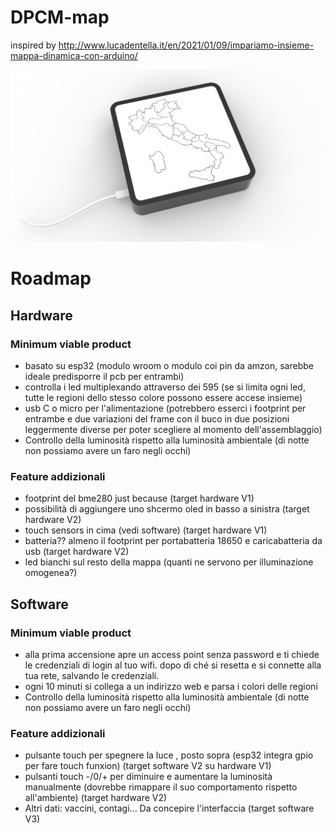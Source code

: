 # DPCM-map
inspired by http://www.lucadentella.it/en/2021/01/09/impariamo-insieme-mappa-dinamica-con-arduino/


![dpcm](proof-of-concept/proof-of-concept-v.jpg)

# Roadmap
## Hardware
### Minimum viable product
- basato su esp32 (modulo wroom o modulo coi pin da amzon, sarebbe ideale predisporre il pcb per entrambi)
- controlla i led multiplexando attraverso dei 595 (se si limita ogni led, tutte le regioni dello stesso colore possono essere accese insieme)
- usb C o micro per l'alimentazione (potrebbero esserci i footprint per entrambe e due variazioni del frame con il buco in due posizioni leggermente diverse per poter scegliere al momento dell'assemblaggio)
- Controllo della luminosità rispetto alla luminosità ambientale (di notte non possiamo avere un faro negli occhi)

### Feature addizionali
- footprint del bme280 just because (target hardware V1)
- possibilità di aggiungere uno shcermo oled in basso a sinistra (target hardware V2)
- touch sensors in cima (vedi software) (target hardware V1)
- batteria?? almeno il footprint per portabatteria 18650 e caricabatteria da usb (target hardware V2)
- led bianchi sul resto della mappa (quanti ne servono per illuminazione omogenea?)

## Software
### Minimum viable product
- alla prima accensione apre un access point senza password e ti chiede le credenziali di login al tuo wifi. dopo di ché si resetta e si connette alla tua rete, salvando le credenziali. 
- ogni 10 minuti si collega a un indirizzo web e parsa i colori delle regioni
- Controllo della luminosità rispetto alla luminosità ambientale (di notte non possiamo avere un faro negli occhi)
### Feature addizionali
- pulsante touch per spegnere la luce , posto sopra (esp32 integra gpio per fare touch funxion)  (target software V2 su hardware V1)
- pulsanti touch -/0/+ per diminuire e aumentare la luminosità manualmente (dovrebbe rimappare il suo comportamento rispetto all'ambiente)  (target hardware V2)
- Altri dati: vaccini, contagi... Da concepire l'interfaccia (target software V3)

